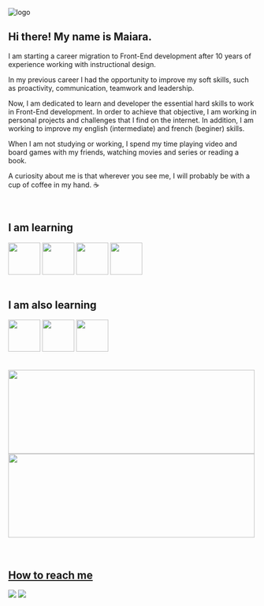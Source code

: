 ![logo](https://user-images.githubusercontent.com/101254285/175784839-a7c21ab2-efec-4a24-b369-05523f7c81fb.png)

## Hi there! My name is Maiara.

<p>I am starting a career migration to Front-End development after 10 years of experience working with instructional design.</p>

<p>In my previous career I had the opportunity to improve my soft skills, such as proactivity, communication,  teamwork and leadership. </p>

<p>Now, I am dedicated to learn and developer the essential hard skills to work in Front-End development. In order to achieve that objective, I am working in personal projects and challenges that I find on the internet. In addition, I am working to improve my english (intermediate) and french (beginer) skills.</p>

<p>When I am not studying or working, I spend my time playing video and board games with my friends, watching movies and series or reading a book. </p>

<p>A curiosity about me is that wherever you see me, I will probably be with a cup of coffee in my hand. ☕</p>
<br>



<div>
  <h2>I am learning</h2>
  <img height="65px"  src="https://cdn.jsdelivr.net/gh/devicons/devicon/icons/html5/html5-original.svg" /> <img height="65px" src="https://cdn.jsdelivr.net/gh/devicons/devicon/icons/css3/css3-original.svg" /> <img height="65px" src="https://cdn.jsdelivr.net/gh/devicons/devicon/icons/javascript/javascript-plain.svg" /> <img height="65px" src="https://cdn.jsdelivr.net/gh/devicons/devicon/icons/react/react-original.svg" /> 
</div>
<br>

<div>
  <h2> I am also learning</h2>
  <img  height="65px" src="https://cdn.jsdelivr.net/gh/devicons/devicon/icons/figma/figma-original.svg" /> <img height="65px" src="https://cdn.jsdelivr.net/gh/devicons/devicon/icons/python/python-original.svg" /> <img height="65px" src="https://cdn.jsdelivr.net/gh/devicons/devicon/icons/mysql/mysql-original.svg" />
</div>
<br><br>

<div>
  <a href="https://github.com/axemay">
  <img width="500em" height="170em" src="https://github-readme-stats.vercel.app/api?username=axemay&show_icons=true&theme=dracula&include_all_commits=true&count_private=true"/> <img width="500em" height="170em" src="https://github-readme-stats.vercel.app/api/top-langs/?username=axemay&layout=compact&langs_count=16&theme=dracula&count_private=true"/>
</div>
<br><br> 

<div>
  <h2> How to reach me</h2>
  <a href="mailto:axemay@gmail.com"><img src="https://img.shields.io/badge/Gmail-D14836?style=for-the-badge&logo=gmail&logoColor=white" target="_blank"></a>
  <a href="https://www.linkedin.com/in/maiaramachado/" target="_blank"><img src="https://img.shields.io/badge/LinkedIn-0077B5?style=for-the-badge&logo=linkedin&logoColor=white" target="_blank"></a>
</div>
  
          
          



<!--
**Axemay/Axemay** is a ✨ _special_ ✨ repository because its `README.md` (this file) appears on your GitHub profile.

Here are some ideas to get you started:

- 🔭 I’m currently working on ...
- 🌱 I’m currently learning ...
- 👯 I’m looking to collaborate on ...
- 🤔 I’m looking for help with ...
- 💬 Ask me about ...
- 📫 How to reach me: ...
- 😄 Pronouns: She/Her
- ⚡ Fun fact: ...
-->

